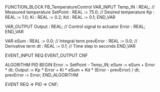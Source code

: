 FUNCTION_BLOCK FB_TemperatureControl
VAR_INPUT
    Temp_IN : REAL;           // Measured temperature
    SetPoint : REAL := 75.0;  // Desired temperature
    Kp : REAL := 1.0;
    Ki : REAL := 0.2;
    Kd : REAL := 0.1;
END_VAR

VAR_OUTPUT
    Output : REAL;            // Control signal to actuator
    Error : REAL;
END_VAR

VAR
    eSum : REAL := 0.0;        // Integral term
    prevError : REAL := 0.0;   // Derivative term
    dt : REAL := 0.1;          // Time step in seconds
END_VAR

EVENT_INPUT REQ
EVENT_OUTPUT CNF

ALGORITHM PID
BEGIN
    Error := SetPoint - Temp_IN;
    eSum := eSum + Error * dt;
    Output := Kp * Error + Ki * eSum + Kd * (Error - prevError) / dt;
    prevError := Error;
END_ALGORITHM

EVENT REQ => PID => CNF;
